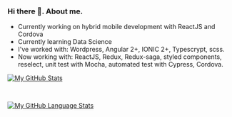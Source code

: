 ### Hi there 👋. About me.

- Currently working on hybrid mobile development with ReactJS and Cordova
- Currently learning Data Science
- I've worked with: Wordpress, Angular 2+, IONIC 2+, Typescrypt, scss.
- Now working with: ReactJS, Redux, Redux-saga, styled components, reselect, unit test with Mocha, automated test with Cypress, Cordova.

[![My GitHub Stats](https://github-readme-stats.vercel.app/api/?username=tyagonunes&count_private=true&theme=tokyonight&showicons=true)]()

</br>

[![My GitHub Language Stats](https://github-readme-stats.vercel.app/api/top-langs/?username=tyagonunes&langs_count=5&theme=tokyonight&hide=java)](https://github.com/tyagonunes/github-readme-stats)
